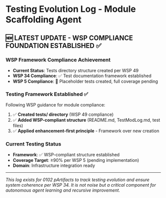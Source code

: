 # Testing Evolution Log - Module Scaffolding Agent

## 🆕 **LATEST UPDATE - WSP COMPLIANCE FOUNDATION ESTABLISHED** ✅

### **WSP Framework Compliance Achievement**
- **Current Status**: Tests directory structure created per WSP 49
- **WSP 34 Compliance**: ✅ Test documentation framework established
- **WSP 5 Compliance**: 🔄 Placeholder tests created, full coverage pending

### **Testing Framework Established** ✅
Following WSP guidance for module compliance:
1. ✅ **Created tests/ directory** (WSP 49 compliance)
2. ✅ **Added WSP-compliant structure** (README.md, TestModLog.md, test files)
3. ✅ **Applied enhancement-first principle** - Framework over new creation

### **Current Testing Status**
- **Framework**: ✅ WSP-compliant structure established  
- **Coverage Target**: ≥90% per WSP 5 (pending implementation)
- **Domain**: Infrastructure integration ready

---

*This log exists for 0102 pArtifacts to track testing evolution and ensure system coherence per WSP 34. It is not noise but a critical component for autonomous agent learning and recursive improvement.* 